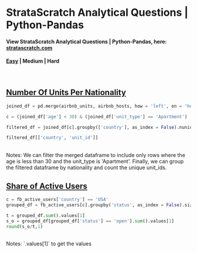 # StrataScratch Analytical Questions | Python-Pandas

#### View StrataScratch Analytical Questions | Python-Pandas, here: [stratascratch.com](https://platform.stratascratch.com/coding?code_type=2&is_freemium=1&order_field=difficulty)

#### [Easy](https://github.com/s1dewalker/StrataScratch-Python-Pandas) | Medium | Hard
<br/>

## [Number Of Units Per Nationality](https://platform.stratascratch.com/coding/10156-number-of-units-per-nationality?code_type=2)

```python
joined_df = pd.merge(airbnb_units, airbnb_hosts, how = 'left', on = 'host_id' )

c = (joined_df['age'] < 30) & (joined_df['unit_type'] == 'Apartment')

filtered_df = joined_df[c].groupby(['country'], as_index = False).nunique()

filtered_df[['country', 'unit_id']]
```
<br/>
Notes: We can filter the merged dataframe to include only rows where the age is less than 30 and the unit_type is 'Apartment'. Finally, we can group the filtered dataframe by nationality and count the unique unit_ids.

## [Share of Active Users](https://platform.stratascratch.com/coding/2005-share-of-active-users?code_type=2)

```python
c = fb_active_users['country'] == 'USA'
grouped_df = fb_active_users[c].groupby('status', as_index = False).size()

t = grouped_df.sum().values[1]
s_o = grouped_df[grouped_df['status'] == 'open'].sum().values[1]
round(s_o/t,1)
```
<br/>
Notes: `.values[1]` to get the values
